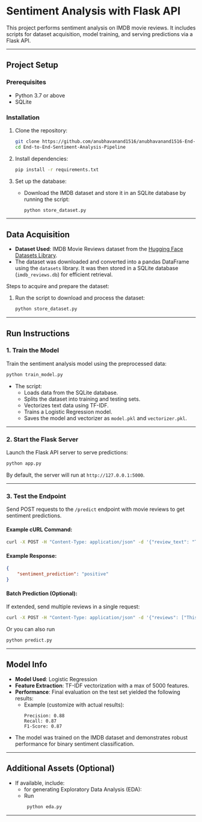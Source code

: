 # Sentiment Analysis with Flask API

This project performs sentiment analysis on IMDB movie reviews. It includes scripts for dataset acquisition, model training, and serving predictions via a Flask API.

---

## Project Setup

### Prerequisites
- Python 3.7 or above
- SQLite

### Installation
1. Clone the repository:
   ```bash
   git clone https://github.com/anubhavanand1516/anubhavanand1516-End-to-End-Sentiment-Analysis-Pipeline.git
   cd End-to-End-Sentiment-Analysis-Pipeline
   ```

2. Install dependencies:
   ```bash
   pip install -r requirements.txt
   ```

3. Set up the database:
   - Download the IMDB dataset and store it in an SQLite database by running the script:
     ```bash
     python store_dataset.py
     ```

---

## Data Acquisition

- **Dataset Used**: IMDB Movie Reviews dataset from the [Hugging Face Datasets Library](https://huggingface.co/datasets/imdb).
- The dataset was downloaded and converted into a pandas DataFrame using the `datasets` library. It was then stored in a SQLite database (`imdb_reviews.db`) for efficient retrieval.

Steps to acquire and prepare the dataset:
1. Run the script to download and process the dataset:
   ```bash
   python store_dataset.py
   ```

---

## Run Instructions

### 1. Train the Model
Train the sentiment analysis model using the preprocessed data:
```bash
python train_model.py
```

- The script:
  - Loads data from the SQLite database.
  - Splits the dataset into training and testing sets.
  - Vectorizes text data using TF-IDF.
  - Trains a Logistic Regression model.
  - Saves the model and vectorizer as `model.pkl` and `vectorizer.pkl`.

---

### 2. Start the Flask Server
Launch the Flask API server to serve predictions:
```bash
python app.py
```

By default, the server will run at `http://127.0.0.1:5000`.

---

### 3. Test the Endpoint
Send POST requests to the `/predict` endpoint with movie reviews to get sentiment predictions.

#### Example cURL Command:
```bash
curl -X POST -H "Content-Type: application/json" -d '{"review_text": "This movie was amazing and full of heartwarming moments!"}' http://127.0.0.1:5000/predict
```

#### Example Response:
```json
{
    "sentiment_prediction": "positive"
}
```

#### Batch Prediction (Optional):
If extended, send multiple reviews in a single request:
```bash
curl -X POST -H "Content-Type: application/json" -d '{"reviews": ["This movie was amazing!", "I hated the plot."]}' http://127.0.0.1:5000/predict
```
Or you can also run
```bash
python predict.py
```
---

## Model Info

- **Model Used**: Logistic Regression
- **Feature Extraction**: TF-IDF vectorization with a max of 5000 features.
- **Performance**: Final evaluation on the test set yielded the following results:
  - Example (customize with actual results):
    ```
    Precision: 0.88
    Recall: 0.87
    F1-Score: 0.87
    ```
- The model was trained on the IMDB dataset and demonstrates robust performance for binary sentiment classification.

---

## Additional Assets (Optional)

- If available, include:
  - for generating Exploratory Data Analysis (EDA):
  - Run
      ```bash
       python eda.py
       ```
  

---

